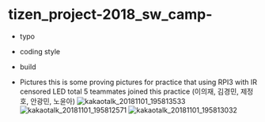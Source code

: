 # tizen_project-2018_sw_camp-

* typo
  
* coding style

* build

* Pictures
this is some proving pictures for practice that using RPI3 with IR censored LED
total 5 teammates joined this practice (이의재, 김경민, 제정호, 안광민, 노윤아)
![kakaotalk_20181101_195813533](https://user-images.githubusercontent.com/23470768/47869090-5aabfd80-de49-11e8-8a62-bec0615a2bf4.jpg)
![kakaotalk_20181101_195812571](https://user-images.githubusercontent.com/23470768/47869155-89c26f00-de49-11e8-82f1-bb8f92d681c5.jpg)
![kakaotalk_20181101_195813032](https://user-images.githubusercontent.com/23470768/47869159-8d55f600-de49-11e8-868b-5db8ebc94ead.jpg) 
